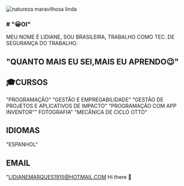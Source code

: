![natureza maravilhosa linda](https://user-images.githubusercontent.com/89882230/133125555-79949c17-0a97-4617-9c1f-428b04b81528.gif)
### # "😀OI"
MEU NOME É LIDIANE, SOU BRASILEIRA, TRABALHO COMO TEC. DE SEGURANÇA DO TRABALHO.


## "QUANTO MAIS EU SEI,MAIS EU APRENDO😉"

## 🎓CURSOS 

"PROGRAMAÇÃO" 
"GESTÃO E EMPREGABILIDADE"
"GESTÃO DE PROJETOS E APLICATIVOS DE IMPACTO"
"PROGRAMAÇÃO COM APP INVENTOR""
FOTOGRAFIA"
"MECÂNICA DE CICLO OTTO" 

## IDIOMAS
"ESPANHOL"

## EMAIL
"LIDIANEMARQUES1915@HOTMAIL.COM Hi there 👋

<!--
**Lidimarques/Lidimarques** is a ✨ _special_ ✨ repository because its `README.md` (this file) appears on your GitHub profile.

Here are some ideas to get you started:

- 🔭 I’m currently working on ...
- 🌱 I’m currently learning ...
- 👯 I’m looking to collaborate on ...
- 🤔 I’m looking for help with ...
- 💬 Ask me about ...
- 📫 How to reach me: ...
- 😄 Pronouns: ...
- ⚡ Fun fact: ...
-->

